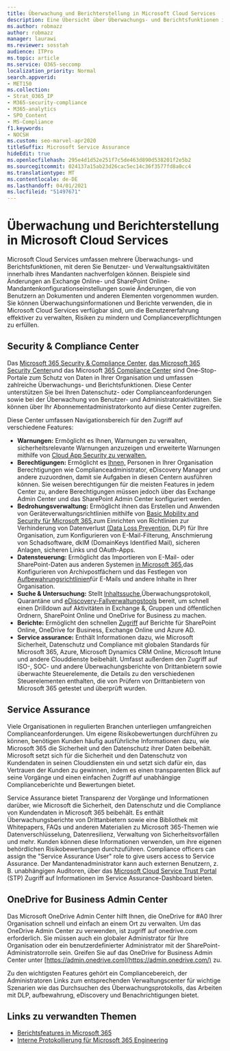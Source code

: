 ```yaml
---
title: Überwachung und Berichterstellung in Microsoft Cloud Services
description: Eine Übersicht über Überwachungs- und Berichtsfunktionen in Office 365, Microsoft 365 und Service Assurance.
ms.author: robmazz
author: robmazz
manager: laurawi
ms.reviewer: sosstah
audience: ITPro
ms.topic: article
ms.service: O365-seccomp
localization_priority: Normal
search.appverid:
- MET150
ms.collection:
- Strat_O365_IP
- M365-security-compliance
- M365-analytics
- SPO_Content
- MS-Compliance
f1.keywords:
- NOCSH
ms.custom: seo-marvel-apr2020
titleSuffix: Microsoft Service Assurance
hideEdit: true
ms.openlocfilehash: 295e4d1d52e251f7c5de463d890d538201f2e5b2
ms.sourcegitcommit: 024137a15ab23d26cac5ec14c36f3577fd8a0cc4
ms.translationtype: MT
ms.contentlocale: de-DE
ms.lasthandoff: 04/01/2021
ms.locfileid: "51497671"
---
```

# <a name="auditing-and-reporting-in-microsoft-cloud-services"></a>Überwachung und Berichterstellung in Microsoft Cloud Services

Microsoft Cloud Services umfassen mehrere Überwachungs- und Berichtsfunktionen, mit deren Sie Benutzer- und Verwaltungsaktivitäten innerhalb ihres Mandanten nachverfolgen können. Beispiele sind Änderungen an Exchange Online- und SharePoint Online-Mandantenkonfigurationseinstellungen sowie Änderungen, die von Benutzern an Dokumenten und anderen Elementen vorgenommen wurden. Sie können Überwachungsinformationen und Berichte verwenden, die in Microsoft Cloud Services verfügbar sind, um die Benutzererfahrung effektiver zu verwalten, Risiken zu mindern und Complianceverpflichtungen zu erfüllen.

## <a name="security--compliance-centers"></a>Security & Compliance Center

Das [Microsoft 365 Security & Compliance Center,](https://protection.office.com) [das Microsoft 365 Security Center](https://security.microsoft.com)und das Microsoft [365 Compliance Center](https://compliance.microsoft.com) sind One-Stop-Portale zum Schutz von Daten in Ihrer Organisation und umfassen zahlreiche Überwachungs- und Berichtsfunktionen. Diese Center unterstützen Sie bei Ihren Datenschutz- oder Complianceanforderungen sowie bei der Überwachung von Benutzer- und Administratoraktivitäten. Sie können über Ihr Abonnementadministratorkonto auf diese Center zugreifen.

Diese Center umfassen Navigationsbereich für den Zugriff auf verschiedene Features:

- **Warnungen:** Ermöglicht es Ihnen, Warnungen zu verwalten, sicherheitsrelevante Warnungen anzuzeigen und erweiterte Warnungen mithilfe von [Cloud App Security zu verwalten.](/cloud-app-security/what-is-cloud-app-security)
- **Berechtigungen:** Ermöglicht es [Ihnen,](/microsoft-365/security/office-365-security/grant-access-to-the-security-and-compliance-center) Personen in Ihrer Organisation Berechtigungen wie Complianceadministrator, eDiscovery Manager und andere zuzuordnen, damit sie Aufgaben in diesen Centern ausführen können. Sie weisen berechtigungen für die meisten Features in jedem Center zu, andere Berechtigungen müssen jedoch über das Exchange Admin Center und das SharePoint Admin Center konfiguriert werden.
- **Bedrohungsverwaltung:** Ermöglicht ihnen das Erstellen und Anwenden von Geräteverwaltungsrichtlinien mithilfe von [Basic Mobility and Security für Microsoft 365,](https://support.microsoft.com/office/overview-of-basic-mobility-and-security-for-microsoft-365-faa7d8e5-645d-4d59-839c-c8d4c1869e4a)zum Einrichten von Richtlinien zur Verhinderung von Datenverlust [(Data Loss Prevention,](/microsoft-365/compliance/data-loss-prevention-policies) DLP) für Ihre Organisation, zum Konfigurieren von E-Mail-Filterung, Anschmierung von Schadsoftware, dkIM (DomainKeys Identified Mail), sicheren Anlagen, sicheren Links und OAuth-Apps.
- **Datensteuerung:** Ermöglicht das Importieren von E-Mail- oder SharePoint-Daten aus anderen Systemen [](/microsoft-365/compliance/retention-policies) [in Microsoft 365,](https://support.office.com/article/Import-PST-files-or-SharePoint-data-to-Office-365-ba688e0a-0fcb-4bd7-8e57-2b669564ea84)das Konfigurieren von Archivpostfächern und das Festlegen von [Aufbewahrungsrichtlinien](https://support.office.com/article/Enable-archive-mailboxes-in-the-Office-365-Security-Compliance-Center-268a109e-7843-405b-bb3d-b9393b2342ce)für E-Mails und andere Inhalte in Ihrer Organisation.
- **Suche & Untersuchung:** Stellt [](https://support.office.com/article/Run-a-Content-Search-in-the-Office-365-Security-Compliance-Center-61852fd9-fe8a-4880-a339-cb19ed3bff4a) [Inhaltssuche,](https://support.office.com/article/Search-the-audit-log-in-the-Office-365-Security-Compliance-Center-0d4d0f35-390b-4518-800e-0c7ec95e946c)Überwachungsprotokoll, Quarantäne und [eDiscovery-Fallverwaltungstools](https://support.office.com/article/Manage-eDiscovery-cases-in-the-Office-365-Security-Compliance-Center-edea80d6-20a7-40fb-b8c4-5e8c8395f6da) bereit, um schnell einen Drilldown auf Aktivitäten in Exchange &, Gruppen und öffentlichen Ordnern, SharePoint Online und OneDrive for Business zu machen.
- **Berichte:** Ermöglicht den schnellen [Zugriff](https://support.office.com/article/Reports-in-the-Office-365-Security-Compliance-Center-7acd33ce-1ec8-49fb-b625-43bac7b58c5a) auf Berichte für SharePoint Online, OneDrive for Business, Exchange Online und Azure AD.
- **Service assurance:** Enthält Informationen dazu, wie Microsoft Sicherheit, Datenschutz und Compliance mit globalen Standards für Microsoft 365, Azure, Microsoft Dynamics CRM Online, Microsoft Intune und andere Clouddienste beibehält. Umfasst außerdem den Zugriff auf ISO-, SOC- und andere Überwachungsberichte von Drittanbietern sowie überwachte Steuerelemente, die Details zu den verschiedenen Steuerelementen enthalten, die von Prüfern von Drittanbietern von Microsoft 365 getestet und überprüft wurden.

## <a name="service-assurance"></a>Service Assurance

Viele Organisationen in regulierten Branchen unterliegen umfangreichen Complianceanforderungen. Um eigene Risikobewertungen durchführen zu können, benötigen Kunden häufig ausführliche Informationen dazu, wie Microsoft 365 die Sicherheit und den Datenschutz ihrer Daten beibehält. Microsoft setzt sich für die Sicherheit und den Datenschutz von Kundendaten in seinen Clouddiensten ein und setzt sich dafür ein, das Vertrauen der Kunden zu gewinnen, indem es einen transparenten Blick auf seine Vorgänge und einen einfachen Zugriff auf unabhängige Complianceberichte und Bewertungen bietet.

Service Assurance bietet Transparenz der Vorgänge und Informationen darüber, wie Microsoft die Sicherheit, den Datenschutz und die Compliance von Kundendaten in Microsoft 365 beibehält. Es enthält Überwachungsberichte von Drittanbietern sowie eine Bibliothek mit Whitepapers, FAQs und anderen Materialien zu Microsoft 365-Themen wie Datenverschlüsselung, Datenresilienz, Verwaltung von Sicherheitsvorfällen und mehr. Kunden können diese Informationen verwenden, um ihre eigenen behördlichen Risikobewertungen durchzuführen. Compliance officers can assign the "Service Assurance User" role to give users access to Service Assurance. Der Mandantenadministrator kann auch externen Benutzern, z. B. unabhängigen Auditoren, über das [Microsoft Cloud Service Trust Portal](https://aka.ms/STP) (STP) Zugriff auf Informationen im Service Assurance-Dashboard bieten.

## <a name="onedrive-for-business-admin-center"></a>OneDrive for Business Admin Center

Das Microsoft OneDrive Admin Center hilft Ihnen, die OneDrive for #A0 Ihrer Organisation schnell und einfach an einem Ort zu verwalten. Um das OneDrive Admin Center zu verwenden, ist zugriff auf onedrive.com erforderlich. Sie müssen auch ein globaler Administrator für Ihre Organisation oder ein benutzerdefinierter Administrator mit der SharePoint-Administratorrolle sein. Greifen Sie auf das OneDrive for Business Admin Center unter [https://admin.onedrive.com](https://admin.onedrive.com/) zu.

Zu den wichtigsten Features gehört ein Compliancebereich, der Administratoren Links zum entsprechenden Verwaltungscenter für wichtige Szenarien wie das Durchsuchen des Überwachungsprotokolls, das Arbeiten mit DLP, aufbewahrung, eDiscovery und Benachrichtigungen bietet.

## <a name="related-links"></a>Links zu verwandten Themen

- [Berichtsfeatures in Microsoft 365](assurance-reporting-features.md)
- [Interne Protokollierung für Microsoft 365 Engineering](assurance-internal-logging.md)
